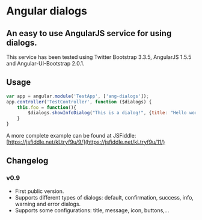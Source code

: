 # Angular dialogs
## An easy to use AngularJS service for using dialogs.
This service has been tested using Twitter Bootstrap 3.3.5, AngularJS 1.5.5 and Angular-UI-Bootstrap 2.0.1.

## Usage
```javascript
var app = angular.module('TestApp', ['ang-dialogs']);
app.controller('TestController', function ($dialogs) {
	this.foo = function(){
		$dialogs.showInfoDialog("This is a dialog!", {title: "Hello world!"});
	}
}
```

A more complete example can be found at JSFiddle: [https://jsfiddle.net/kLtryf9u/9/](https://jsfiddle.net/kLtryf9u/11/)

## Changelog
### v0.9
* First public version.
* Supports different types of dialogs: default, confirmation, success, info, warning and error dialogs.
* Supports some configurations: title, message, icon, buttons,...
